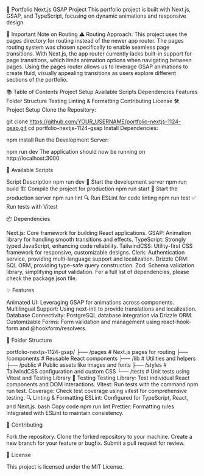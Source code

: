 🌟 Portfolio Next.js GSAP Project
This portfolio project is built with Next.js, GSAP, and TypeScript, focusing on dynamic animations and responsive design.

🚀 Important Note on Routing
⚠️ Routing Approach:
This project uses the pages directory for routing instead of the newer app router. The pages routing system was chosen specifically to enable seamless page transitions. With Next.js, the app router currently lacks built-in support for page transitions, which limits animation options when navigating between pages. Using the pages router allows us to leverage GSAP animations to create fluid, visually appealing transitions as users explore different sections of the portfolio.

📚 Table of Contents
Project Setup
Available Scripts
Dependencies
Features
Folder Structure
Testing
Linting & Formatting
Contributing
License
🛠️ Project Setup
Clone the Repository:

git clone https://github.com/YOUR_USERNAME/portfolio-nextjs-1124-gsap.git
cd portfolio-nextjs-1124-gsap
Install Dependencies:

npm install
Run the Development Server:

npm run dev
The application should now be running on http://localhost:3000.

🎩 Available Scripts

Script Description
npm run dev 🧪 Start the development server
npm run build 🏗️ Compile the project for production
npm run start 🚀 Start the production server
npm run lint 🔍 Run ESLint for code linting
npm run test ✅ Run tests with Vitest

📦 Dependencies

Next.js: Core framework for building React applications.
GSAP: Animation library for handling smooth transitions and effects.
TypeScript: Strongly typed JavaScript, enhancing code reliability.
TailwindCSS: Utility-first CSS framework for responsive, customizable designs.
Clerk: Authentication service, providing multi-language support and localization.
Drizzle ORM: SQL ORM, providing type-safe query construction.
Zod: Schema validation library, simplifying input validation.
For a full list of dependencies, please check the package.json file.

✨ Features

Animated UI: Leveraging GSAP for animations across components.
Multilingual Support: Using next-intl to provide translations and localization.
Database Connectivity: PostgreSQL database integration via Drizzle ORM.
Customizable Forms: Form validation and management using react-hook-form and @hookform/resolvers.

📂 Folder Structure

portfolio-nextjs-1124-gsap/
├── /pages # Next.js pages for routing
├── /components # Reusable React components
├── /lib # Utilities and helpers
├── /public # Public assets like images and fonts
├── /styles # TailwindCSS configuration and custom CSS
└── /tests # Unit tests using Vitest and Testing Library
🧪 Testing
Testing Library: Test individual React components and DOM interactions.
Vitest: Run tests with the command npm run test.
Coverage: Check test coverage using vitest for comprehensive testing.
🔍 Linting & Formatting
ESLint: Configured for TypeScript, React, and Next.js.
bash
Copy code
npm run lint
Prettier: Formatting rules integrated with ESLint to maintain consistency.

🤝 Contributing

Fork the repository.
Clone the forked repository to your machine.
Create a new branch for your feature or bugfix.
Submit a pull request for review.

📜 License

This project is licensed under the MIT License.

